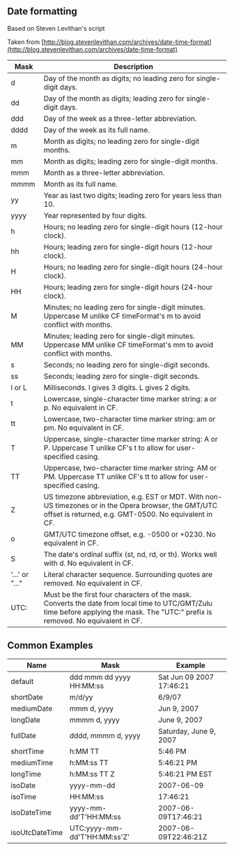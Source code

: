 ## Date formatting

Based on Steven Levithan's script

Taken from [http://blog.stevenlevithan.com/archives/date-time-format](http://blog.stevenlevithan.com/archives/date-time-format)


 Mask|	Description
 ------------- | -------------
 d|      Day of the month as digits; no leading zero for single-digit days.
 dd|     Day of the month as digits; leading zero for single-digit days.
 ddd|	Day of the week as a three-letter abbreviation.
 dddd|	Day of the week as its full name.
 m|  	Month as digits; no leading zero for single-digit months.
 mm| 	Month as digits; leading zero for single-digit months.
 mmm|   	Month as a three-letter abbreviation.
 mmmm|	Month as its full name.
 yy|	    Year as last two digits; leading zero for years less than 10.
 yyyy|	Year represented by four digits.
 h|	    Hours; no leading zero for single-digit hours (12-hour clock).
 hh| 	Hours; leading zero for single-digit hours (12-hour clock).
 H|	    Hours; no leading zero for single-digit hours (24-hour clock).
 HH|	    Hours; leading zero for single-digit hours (24-hour clock).
 M|  	Minutes; no leading zero for single-digit minutes. 		  Uppercase M unlike CF timeFormat's m to avoid     		conflict with months.
 MM|	    Minutes; leading zero for single-digit minutes.        Uppercase MM unlike CF timeFormat's mm to avoid conflict with months.
 s|	    Seconds; no leading zero for single-digit seconds.
 ss| 	Seconds; leading zero for single-digit seconds.
 l or L|	Milliseconds. l gives 3 digits. L gives 2 digits.
 t|	    Lowercase, single-character time marker string: a or p. No equivalent in CF.
 tt|	    Lowercase, two-character time marker string: am or pm.        No equivalent in CF.
 T|	    Uppercase, single-character time marker string: A or P.        Uppercase T unlike CF's t to allow for user-specified casing.
 TT|	    Uppercase, two-character time marker string: AM or PM.        Uppercase TT unlike CF's tt to allow for user-specified casing.
 Z|	    US timezone abbreviation, e.g. EST or MDT. With non-US timezones or in the Opera browser, the GMT/UTC offset is returned, e.g. GMT-0500.         No equivalent in CF.
 o|	    GMT/UTC timezone offset, e.g. -0500 or +0230.        No equivalent in CF.
 S|	    The date's ordinal suffix (st, nd, rd, or th). Works well with d.        No equivalent in CF.
 '…' or "…"|	Literal character sequence. Surrounding quotes are removed.        No equivalent in CF.
 UTC:|	Must be the first four characters of the mask. Converts the date from local time to UTC/GMT/Zulu time before applying the mask. The "UTC:" prefix is removed.        No equivalent in CF.
 
 
 ## Common Examples
 
 Name|	        Mask|	                        Example
 ------------- | -------------			   	 | -------------	
 default|	    ddd mmm dd yyyy HH:MM:ss|	    Sat Jun 09 2007 17:46:21
 shortDate|	    m/d/yy|	                        6/9/07
 mediumDate|	    mmm d, yyyy|	                    Jun 9, 2007
 longDate|	    mmmm d, yyyy|	                June 9, 2007
 fullDate|	    dddd, mmmm d, yyyy|	            Saturday, June 9, 2007
 shortTime|	    h:MM TT|	                        5:46 PM
 mediumTime|	    h:MM:ss TT|	                    5:46:21 PM
 longTime|	    h:MM:ss TT Z|	                5:46:21 PM EST
 isoDate|	    yyyy-mm-dd|	                    2007-06-09
 isoTime|	    HH:MM:ss|	                    17:46:21
 isoDateTime|	yyyy-mm-dd'T'HH:MM:ss|	        2007-06-09T17:46:21
 isoUtcDateTime|	UTC:yyyy-mm-dd'T'HH:MM:ss'Z'|	2007-06-09T22:46:21Z